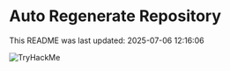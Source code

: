 # Auto Regenerate Repository

This README was last updated: 2025-07-06 12:16:06

 ![TryHackMe](https://tryhackme.com/badge/533634)